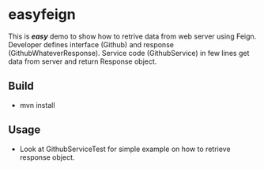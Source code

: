 # easyfeign

  This is **_easy_** demo to show how to retrive data from web server using Feign. Developer defines interface (Github) and 
response (GithubWhateverResponse). Service code (GithubService) in few lines get data from server and return Response object.  
  
## Build

- mvn install


## Usage

- Look at GithubServiceTest for simple example on how to retrieve response object.

